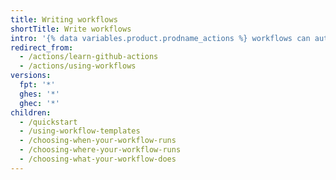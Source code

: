 ```yaml
---
title: Writing workflows
shortTitle: Write workflows
intro: '{% data variables.product.prodname_actions %} workflows can automate tasks throughout the software development lifecycle.'
redirect_from:
  - /actions/learn-github-actions
  - /actions/using-workflows
versions:
  fpt: '*'
  ghes: '*'
  ghec: '*'
children:
  - /quickstart
  - /using-workflow-templates
  - /choosing-when-your-workflow-runs
  - /choosing-where-your-workflow-runs
  - /choosing-what-your-workflow-does
---
```


